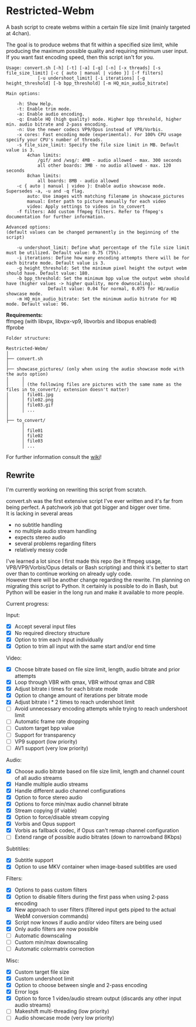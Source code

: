 # Restricted-Webm
A bash script to create webms within a certain file size limit (mainly targeted at 4chan).

The goal is to produce webms that fit within a specified size limit, while producing the maximum possible quality and requiring minimum user input. If you want fast encoding speed, then this script isn't for you.  

```
Usage: convert.sh [-h] [-t] [-a] [-q] [-n] [-x threads] [-s file_size_limit] [-c { auto | manual | video }] [-f filters] 
		    [-u undershoot_limit] [-i iterations] [-g height_threshold] [-b bpp_threshold] [-m HQ_min_audio_bitrate]
	
Main options:

	-h: Show Help.
	-t: Enable trim mode.
	-a: Enable audio encoding.
	-q: Enable HQ (high quality) mode. Higher bpp threshold, higher min. audio bitrate and 2-pass encoding.
	-n: Use the newer codecs VP9/Opus instead of VP8/Vorbis.
	-x cores: Fast encoding mode (experimental). For 100% CPU usage specify your CPU's number of threads.
	-s file_size_limit: Specify the file size limit in MB. Default value is 3.
	    4chan limits:
	        /gif/ and /wsg/: 4MB - audio allowed - max. 300 seconds
	        all other boards: 3MB - no audio allowed - max. 120 seconds
	    8chan limits:
	        all boards: 8MB - audio allowed
	-c { auto | manual | video }: Enable audio showcase mode. Supersedes -a, -u and -q flag.
	    auto: Use images with matching filename in showcase_pictures
	    manual: Enter path to picture manually for each video
	    video: Apply settings to videos in to_convert
	-f filters: Add custom ffmpeg filters. Refer to ffmpeg's documentation for further information.
	
Advanced options:
(default values can be changed permanently in the beginning of the script)

	-u undershoot_limit: Define what percentage of the file size limit must be utilized. Default value: 0.75 (75%).
	-i iterations: Define how many encoding attempts there will be for each bitrate mode. Default value is 3.
	-g height_threshold: Set the minimum pixel height the output webm should have. Default value: 180.
	-b bpp_threshold: Set the minimum bpp value the output webm should have (higher values -> higher quality, more downscaling). 
			    Default value: 0.04 for normal, 0.075 for HQ/audio showcase mode.
	-m HQ_min_audio_bitrate: Set the minimum audio bitrate for HQ mode. Default value: 96.
```

**Requirements:**  
ffmpeg (with libvpx, libvpx-vp9, libvorbis and libopus enabled)  
ffprobe  
```
Folder structure:

Restricted-Webm/
│
├── convert.sh
│
├── showcase_pictures/ (only when using the audio showcase mode with the auto option)
│     │ 
│     │ (the following files are pictures with the same name as the files in to_convert/; extension doesn't matter)
│     │ file01.jpg
│     │ file02.png
│     │ file03.gif
│     │ ...
│
├── to_convert/
      │ 
      │ file01
      │ file02
      │ file03
      │ ...

```


For further information consult the [wiki](https://github.com/HelpSeeker/Restricted-Webm/wiki)!

## Rewrite

I'm currently working on rewriting this script from scratch. 

convert.sh was the first extensive script I've ever written and it's far from being perfect. A patchwork job that got bigger and bigger over time.  
It is lacking in several areas

* no subtitle handling
* no multiple audio stream handling
* expects stereo audio
* several problems regarding filters
* relatively messy code

I've learned a lot since I first made this repo (be it ffmpeg usage, VP8/VP9/Vorbis/Opus details or Bash scripting) and think it's better to start over than to continue working on already ugly code.  
However there will be another change regarding the rewrite. I'm planning on migrating this script to Python. It certainly is possible to do in Bash, but Python will be easier in the long run and make it available to more people.

Current progress:

Input:
- [x] Accept several input files
- [x] No required directory structure
- [x] Option to trim each input individually
- [x] Option to trim all input with the same start and/or end time

Video:
- [x] Choose bitrate based on file size limit, length, audio bitrate and prior attempts
- [x] Loop through VBR with qmax, VBR without qmax and CBR
- [x] Adjust bitrate i times for each bitrate mode
- [x] Option to change amount of iterations per bitrate mode
- [x] Adjust bitrate i * 2 times to reach undershoot limit
- [ ] Avoid unnecessary encoding attempts while trying to reach undershoot limit
- [ ] Automatic frame rate dropping
- [ ] Custom target bpp value
- [ ] Support for transparency
- [ ] VP9 support (low priority)
- [ ] AV1 support (very low priority)

Audio:
- [x] Choose audio bitrate based on file size limit, length and channel count of all audio streams
- [x] Handle multiple audio streams
- [x] Handle different audio channel configurations
- [x] Option to force stereo audio
- [x] Options to force min/max audio channel bitrate
- [x] Stream copying (if viable)
- [x] Option to force/disable stream copying
- [x] Vorbis and Opus support
- [x] Vorbis as fallback codec, if Opus can't remap channel configuration
- [ ] Extend range of possible audio bitrates (down to narrowband 8Kbps)

Subtitiles:
- [x] Subtitle support
- [x] Option to use MKV container when image-based subtitles are used

Filters:
- [x] Options to pass custom filters
- [x] Option to disable filters during the first pass when using 2-pass encoding
- [x] New approach to user filters (filtered input gets piped to the actual WebM conversion commands)
- [x] Script now knows if audio and/or video filters are being used
- [x] Only audio filters are now possible
- [ ] Automatic downscaling
- [ ] Custom min/max downscaling
- [ ] Automatic colormatrix correction

Misc:
- [x] Custom target file size
- [x] Custom undershoot limit
- [x] Option to choose between single and 2-pass encoding
- [x] Error logs
- [x] Option to force 1 video/audio stream output (discards any other input audio streams)
- [ ] Makeshift multi-threading (low priority)
- [ ] Audio showcase mode (very low priority)
